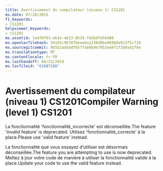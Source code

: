 ```yaml
---
title: Avertissement du compilateur (niveau 1) CS1201
ms.date: 07/20/2015
f1_keywords:
- CS1201
helpviewer_keywords:
- CS1201
ms.assetid: 1a470f93-eb1e-4b13-8539-f42bdfe5b980
ms.openlocfilehash: 54101c9b787beaeba1238d8ba96960a912f5c718
ms.sourcegitcommit: 9b552addadfb57fab0b9e7852ed4f1f1b8a42f8e
ms.translationtype: MT
ms.contentlocale: fr-FR
ms.lasthandoff: 04/23/2019
ms.locfileid: "61687108"
---
```

# <a name="compiler-warning-level-1-cs1201"></a><span data-ttu-id="cac2c-102">Avertissement du compilateur (niveau 1) CS1201</span><span class="sxs-lookup"><span data-stu-id="cac2c-102">Compiler Warning (level 1) CS1201</span></span>
<span data-ttu-id="cac2c-103">La fonctionnalité 'fonctionnalité_incorrecte' est déconseillée.</span><span class="sxs-lookup"><span data-stu-id="cac2c-103">The feature 'invalid feature' is deprecated.</span></span> <span data-ttu-id="cac2c-104">Utilisez 'fonctionnalité_correcte' à la place.</span><span class="sxs-lookup"><span data-stu-id="cac2c-104">Please use 'valid feature' instead.</span></span>  
  
 <span data-ttu-id="cac2c-105">La fonctionnalité que vous essayez d’utiliser est désormais déconseillée.</span><span class="sxs-lookup"><span data-stu-id="cac2c-105">The feature you are attempting to use is now deprecated.</span></span> <span data-ttu-id="cac2c-106">Mettez à jour votre code de manière à utiliser la fonctionnalité valide à la place.</span><span class="sxs-lookup"><span data-stu-id="cac2c-106">Update your code to use the valid feature instead.</span></span>
